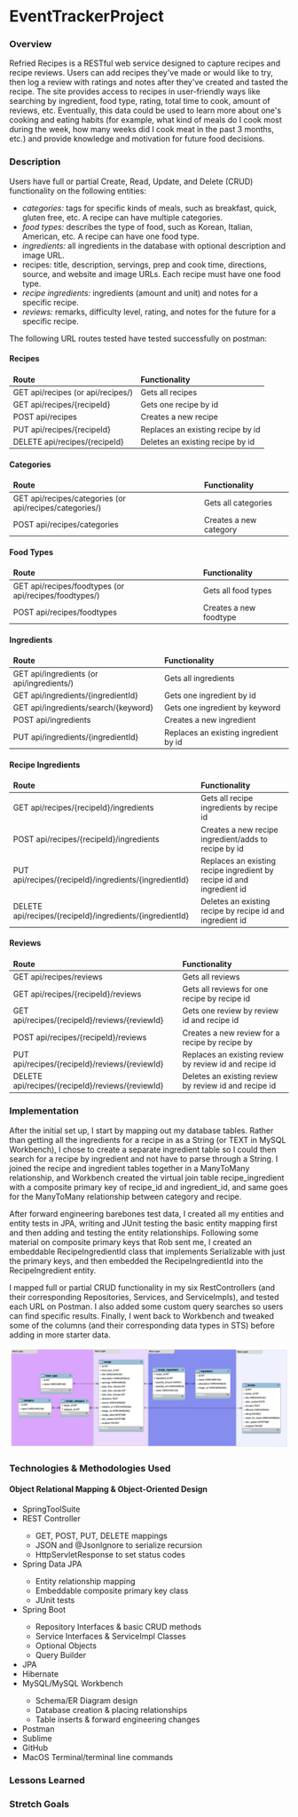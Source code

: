 # EventTrackerProject
### Overview
Refried Recipes is a RESTful web service designed to capture recipes and recipe reviews. Users can add recipes they've made or would like to try, then log a review with ratings and notes after they've created and tasted the recipe. The site provides access to recipes in user-friendly ways like searching by ingredient, food type, rating, total time to cook, amount of reviews, etc. Eventually, this data could be used to learn more about one's cooking and eating habits (for example, what kind of meals do I cook most during the week, how many weeks did I cook meat in the past 3 months, etc.) and provide knowledge and motivation for future food decisions.

### Description
Users have full or partial Create, Read, Update, and Delete (CRUD) functionality on the following entities:
<ul>
	<li><em>categories:</em> tags for specific kinds of meals, such as breakfast, quick, gluten free, etc. A recipe can have multiple categories.</li>
	<li><em>food types: </em>describes the type of food, such as Korean, Italian, American, etc. A recipe can have one food type.</li>
	<li><em>ingredients:</em> all ingredients in the database with optional description and image URL.</li>
	</li><li>recipes: title, description, servings, prep and cook time, directions, source, and website and image URLs. Each recipe must have one food type.</li>
	<li><em>recipe ingredients:</em> ingredients (amount and unit) and notes for a specific recipe.</li> 
	<li><em>reviews:</em> remarks, difficulty level, rating, and notes for the future for a specific recipe.</li>
</ul>
The following URL routes tested have tested successfully on postman:
<h4>Recipes</h4>
<table class="table table-bordered">
	<thead>
		<td><strong>Route</strong></td>
		<td><strong>Functionality</strong></td>
	</thead>
	<tbody>
		<tr>
			<td>GET api/recipes (or api/recipes/)</td>
			<td>Gets all recipes</td>
		</tr>
		<tr>
			<td>GET api/recipes/{recipeId}</td>
			<td>Gets one recipe by id</td>
		</tr>
		<tr>
			<td>POST api/recipes</td>
			<td>Creates a new recipe</td>
		</tr>
		<tr>
			<td>PUT api/recipes/{recipeId}</td>
			<td>Replaces an existing recipe by id</td>
		</tr>
		<tr>
			<td>DELETE api/recipes/{recipeId}</td>
			<td>Deletes an existing recipe by id</td>
		</tr>
	</tbody>
</table>

<h4>Categories</h4>
<table class="table table-bordered">
	<thead>
		<td><strong>Route</strong></td>
		<td><strong>Functionality</strong></td>
	</thead>
	<tbody>	
	<tr>
			<td>GET api/recipes/categories (or api/recipes/categories/)</td>
			<td>Gets all categories</td>
		</tr>
		<tr>
			<td>POST api/recipes/categories</td>
			<td>Creates a new category</td>
		</tr>
	</tbody>
</table>	

<h4>Food Types</h4>
<table class="table table-bordered">
	<thead>
		<td><strong>Route</strong></td>
		<td><strong>Functionality</strong></td>
	</thead>
	<tbody>	
		<tr>
			<td>GET api/recipes/foodtypes (or api/recipes/foodtypes/)</td>
			<td>Gets all food types</td>
		</tr>
		<tr>
			<td>POST api/recipes/foodtypes</td>
			<td>Creates a new foodtype</td>
		</tr>
	</tbody>
</table>

<h4>Ingredients</h4>
<table class="table table-bordered">
	<thead>
		<td><strong>Route</strong></td>
		<td><strong>Functionality</strong></td>
	</thead>
	<tbody>	
		<tr>
			<td>GET api/ingredients (or api/ingredients/)</td>
			<td>Gets all ingredients</td>
		</tr>
		<tr>
			<td>GET api/ingredients/{ingredientId}</td>
			<td>Gets one ingredient by id</td>
		</tr>
		<tr>
			<td>GET api/ingredients/search/{keyword}</td>
			<td>Gets one ingredient by keyword</td>
		</tr>
		<tr>
			<td>POST api/ingredients</td>
			<td>Creates a new ingredient</td>
		</tr>
		<tr>
			<td>PUT api/ingredients/{ingredientId}</td>
			<td>Replaces an existing ingredient by id</td>
		</tr>
	</tbody>
</table>

<h4>Recipe Ingredients</h4>
<table class="table table-bordered">
	<thead>
		<td><strong>Route</strong></td>
		<td><strong>Functionality</strong></td>
	</thead>
	<tbody>	
		<tr>
			<td>GET api/recipes/{recipeId}/ingredients</td>
			<td>Gets all recipe ingredients by recipe id</td>
		</tr>
		<tr>
			<td>POST api/recipes/{recipeId}/ingredients</td>
			<td>Creates a new recipe ingredient/adds to recipe by id</td>
		</tr>
		<tr>
			<td>PUT api/recipes/{recipeId}/ingredients/{ingredientId}</td>
			<td>Replaces an existing recipe ingredient by recipe id and ingredient id</td>
		</tr>
		<tr>
			<td>DELETE api/recipes/{recipeId}/ingredients/{ingredientId}</td>
			<td>Deletes an existing recipe by recipe id and ingredient id</td>
		</tr>
	</tbody>
</table>

<h4>Reviews</h4>
<table class="table table-bordered">
	<thead>
		<td><strong>Route</strong></td>
		<td><strong>Functionality</strong></td>
	</thead>
	<tbody>	
		<tr>
			<td>GET api/recipes/reviews</td>
			<td>Gets all reviews</td>
		</tr>
		<tr>
			<td>GET api/recipes/{recipeId}/reviews</td>
			<td>Gets all reviews for one recipe by recipe id</td>	
		</tr>
		<tr>
			<td>GET api/recipes/{recipeId}/reviews/{reviewId}</td>
			<td>Gets one review by review id and recipe id</td>
		</tr>
		<tr>
			<td>POST api/recipes/{recipeId}/reviews</td>
			<td>Creates a new review for a recipe by recipe by</td>
		</tr>
		<tr>
			<td>PUT api/recipes/{recipeId}/reviews/{reviewId}</td>
			<td>Replaces an existing review by review id and recipe id</td>
		</tr>
		<tr>
			<td>DELETE api/recipes/{recipeId}/reviews/{reviewId}</td>
			<td>Deletes an existing review by review id and recipe id</td>
		</tr>
	</tbody>
</table>

### Implementation
After the initial set up, I start by mapping out my database tables. Rather than getting all the ingredients for a recipe in as a String (or TEXT in MySQL Workbench), I chose to create a separate ingredient table so I could then search for a recipe by ingredient and not have to parse through a String. I joined the recipe and ingredient tables together in a ManyToMany relationship, and Workbench created the virtual join table recipe_ingredient with a composite primary key of recipe_id and ingredient_id, and same goes for the ManyToMany relationship between category and recipe.

After forward engineering barebones test data, I created all my entities and entity tests in JPA, writing and JUnit testing the basic entity mapping first and then adding and testing the entity relationships. Following some material on composite primary keys that Rob sent me, I created an embeddable RecipeIngredientId class that implements Serializable with just the primary keys, and then embedded the RecipeIngredientId into the RecipeIngredient entity. 

I mapped full or partial CRUD functionality in my six RestControllers (and their corresponding Repositories, Services, and ServiceImpls), and tested each URL on Postman. I also added some custom query searches so users can find specific results. Finally, I went back to Workbench and tweaked some of the columns (and their corresponding data types in STS) before adding in more starter data.

<img src="https://github.com/GLSBUTTERFIELD/EventTrackerProject/blob/main/DB/recipesdb.png?raw=true">

### Technologies & Methodologies Used
<h4>Object Relational Mapping & Object-Oriented Design</h4>
<ul>
	<li>SpringToolSuite</li>
	<li>REST Controller</li>
	<ul>
		<li>GET, POST, PUT, DELETE mappings</li>
		<li>JSON and @JsonIgnore to serialize recursion</li>
		<li>HttpServletResponse to set status codes</li>
	</ul>
	<li>Spring Data JPA</li>
	<ul>
		<li>Entity relationship mapping</li>
		<li>Embeddable composite primary key class</li>
		<li>JUnit tests</li>
	</ul>
	<li>Spring Boot</li>
	<ul>
		<li>Repository Interfaces & basic CRUD methods</li>
		<li>Service Interfaces & ServiceImpl Classes</li>
		<li>Optional Objects 
		<li>Query Builder</li>
	</ul>
	<li>JPA</li>
	<li>Hibernate</li>
	<li>MySQL/MySQL Workbench</li>
	<ul>
		<li>Schema/ER Diagram design</li>
		<li>Database creation & placing relationships</li>
		<li>Table inserts & forward engineering changes</li>
	</ul> 
	<li>Postman</li>
	<li>Sublime</li>
	<li>GitHub</li>
	<li>MacOS Terminal/terminal line commands</li>
</ul>

### Lessons Learned

### Stretch Goals
